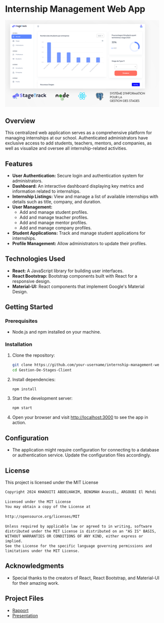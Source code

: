 # Internship Management Web App

![alt text](https://github.com/khaouitiabdelhakim/Gestion-De-Stages-Client/blob/main/stage.png)


## Overview

This centralized web application serves as a comprehensive platform for managing internships at our school. Authenticated administrators have exclusive access to add students, teachers, mentors, and companies, as well as visualize and oversee all internship-related activities.

## Features

- **User Authentication:** Secure login and authentication system for administrators.
- **Dashboard:** An interactive dashboard displaying key metrics and information related to internships.
- **Internship Listings:** View and manage a list of available internships with details such as title, company, and duration.
- **User Management:**
  - Add and manage student profiles.
  - Add and manage teacher profiles.
  - Add and manage mentor profiles.
  - Add and manage company profiles.
- **Student Applications:** Track and manage student applications for internships.
- **Profile Management:** Allow administrators to update their profiles.

## Technologies Used

- **React:** A JavaScript library for building user interfaces.
- **React Bootstrap:** Bootstrap components built with React for a responsive design.
- **Material-UI:** React components that implement Google's Material Design.

## Getting Started

### Prerequisites

- Node.js and npm installed on your machine.

### Installation

1. Clone the repository:

   ```bash
   git clone https://github.com/your-username/internship-management-web-app.git
   cd Gestion-De-Stages-Client
   ```

2. Install dependencies:

   ```bash
   npm install
   ```

3. Start the development server:

   ```bash
   npm start
   ```

4. Open your browser and visit [http://localhost:3000](http://localhost:3000) to see the app in action.

## Configuration

- The application might require configuration for connecting to a database or authentication service. Update the configuration files accordingly.

## License
This project is licensed under the MIT License 

```
Copyright 2024 KHAOUITI ABDELHAKIM, BENGMAH AnassEL, ARGOUBI El Mehdi

Licensed under the MIT License
You may obtain a copy of the License at

http://opensource.org/licenses/MIT

Unless required by applicable law or agreed to in writing, software
distributed under the MIT License is distributed on an "AS IS" BASIS,
WITHOUT WARRANTIES OR CONDITIONS OF ANY KIND, either express or implied.
See the License for the specific language governing permissions and
limitations under the MIT License.
```

## Acknowledgments

- Special thanks to the creators of React, React Bootstrap, and Material-UI for their amazing work.
  
## Project Files

- [Rapport]([Rapport](https://github.com/khaouitiabdelhakim/Gestion-De-Stages-Client/blob/main/docs/Rapport.pdf))
- [Presentation]([Presentation](https://github.com/khaouitiabdelhakim/Gestion-De-Stages-Client/blob/main/docs/Pr%C3%A9sentation.pdf)https://github.com/khaouitiabdelhakim/Gestion-De-Stages-Client/blob/main/docs/Pr%C3%A9sentation.pdf)


